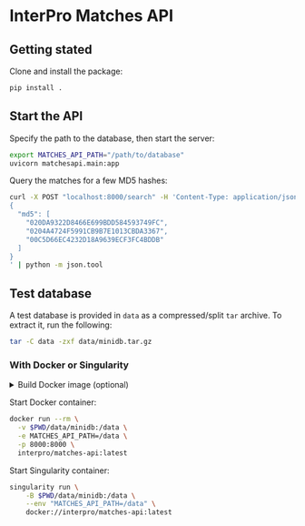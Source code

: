# InterPro Matches API

## Getting stated

Clone and install the package:

```sh
pip install .
```

## Start the API

Specify the path to the database, then start the server:

```sh
export MATCHES_API_PATH="/path/to/database"
uvicorn matchesapi.main:app
```

Query the matches for a few MD5 hashes:

```sh
curl -X POST "localhost:8000/search" -H 'Content-Type: application/json' -d'
{
  "md5": [
    "020DA9322D8466E699BDD584593749FC",
    "0204A4724F5991CB9B7E1013CBDA3367",
    "00C5D66EC4232D18A9639ECF3FC4BDDB"
  ]
}
' | python -m json.tool
```

## Test database

A test database is provided in `data` as a compressed/split `tar` archive.
To extract it, run the following:

```sh
tar -C data -zxf data/minidb.tar.gz
```

### With Docker or Singularity

<details>
  <summary>Build Docker image (optional)</summary>

  ```sh
  docker build --no-cache -t interpro/matches-api:latest .
  ```
</details>

Start Docker container:

```sh
docker run --rm \
  -v $PWD/data/minidb:/data \
  -e MATCHES_API_PATH=/data \
  -p 8000:8000 \
  interpro/matches-api:latest
```

Start Singularity container:

```sh
singularity run \
    -B $PWD/data/minidb:/data \
    --env "MATCHES_API_PATH=/data" \
    docker://interpro/matches-api:latest
```